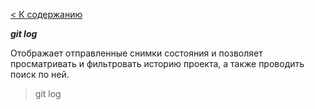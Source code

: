 [< К содержанию](readme.md)

***git log***

Отображает отправленные снимки состояния и позволяет просматривать и фильтровать историю проекта, а также проводить поиск по ней.

>git log